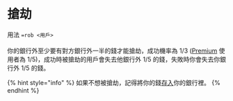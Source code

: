 # 搶劫

用法 `=rob <用戶>`\
\
你的銀行外至少要有對方銀行外一半的錢才能搶劫，成功機率為 1/3 ([Premium](../setting/premium.md) 使用者為 1/5)，成功時被搶劫的用戶會失去他銀行外 1/5 的錢，失敗時你會失去你銀行外 1/5 的錢。

{% hint style="info" %}
如果不想被搶劫，記得將你的錢[存入](save.md)你的銀行裡。
{% endhint %}
